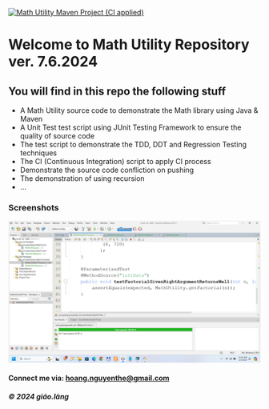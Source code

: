 [![Math Utility Maven Project (CI applied)](https://github.com/doit-now/math-util-1808/actions/workflows/ci_script.yml/badge.svg)](https://github.com/doit-now/math-util-1808/actions/workflows/ci_script.yml)

# Welcome to Math Utility Repository ver. 7.6.2024

## You will find in this repo the following stuff

* A Math Utility source code to demonstrate the Math library using Java & Maven
* A Unit Test test script using JUnit Testing Framework to ensure the quality of source code
* The test script to demonstrate the TDD, DDT and Regression Testing techniques
* The CI (Continuous Integration) script to apply CI process 
* Demonstrate the source code confliction on pushing
* The demonstration of using recursion 
* ...

### Screenshots
![Source code and Unit Test](https://github.com/doit-now/math-util-1808/blob/main/screenshots/SourceCodeAndUnitTest.png)


#### Connect me via: hoang.nguyenthe@gmail.com

##### &#169; 2024 giáo.làng

